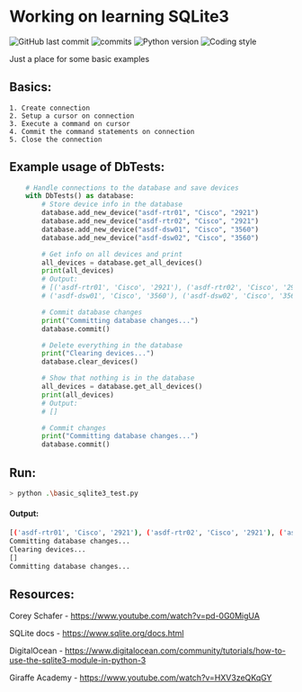 # Working on learning SQLite3

![GitHub last commit](https://img.shields.io/github/last-commit/davidtwynn/basic_sqlite3_test?style=plastic&color=success)
![commits](https://badgen.net/github/commits/davidtwynn/basic_sqlite3_test?icon=github&color=blue)
![Python version](https://img.shields.io/badge/python%20version-3.10-blue)
![Coding style](https://img.shields.io/badge/code%20style-black-000000.svg)

Just a place for some basic examples

## Basics:

    1. Create connection
    2. Setup a cursor on connection
    3. Execute a command on cursor
    4. Commit the command statements on connection
    5. Close the connection

## Example usage of DbTests:

```python
    # Handle connections to the database and save devices
    with DbTests() as database:
        # Store device info in the database
        database.add_new_device("asdf-rtr01", "Cisco", "2921")
        database.add_new_device("asdf-rtr02", "Cisco", "2921")
        database.add_new_device("asdf-dsw01", "Cisco", "3560")
        database.add_new_device("asdf-dsw02", "Cisco", "3560")

        # Get info on all devices and print
        all_devices = database.get_all_devices()
        print(all_devices)
        # Output:
        # [('asdf-rtr01', 'Cisco', '2921'), ('asdf-rtr02', 'Cisco', '2921'),
        # ('asdf-dsw01', 'Cisco', '3560'), ('asdf-dsw02', 'Cisco', '3560')]

        # Commit database changes
        print("Committing database changes...")
        database.commit()

        # Delete everything in the database
        print("Clearing devices...")
        database.clear_devices()

        # Show that nothing is in the database
        all_devices = database.get_all_devices()
        print(all_devices)
        # Output:
        # []

        # Commit changes
        print("Committing database changes...")
        database.commit()
```

## Run:

```bash
> python .\basic_sqlite3_test.py
```

#### Output:

```bash
[('asdf-rtr01', 'Cisco', '2921'), ('asdf-rtr02', 'Cisco', '2921'), ('asdf-dsw01', 'Cisco', '3560'), ('asdf-dsw02', 'Cisco', '3560')]
Committing database changes...
Clearing devices...
[]
Committing database changes...
```

## Resources:

Corey Schafer - https://www.youtube.com/watch?v=pd-0G0MigUA

SQLite docs - https://www.sqlite.org/docs.html

DigitalOcean - https://www.digitalocean.com/community/tutorials/how-to-use-the-sqlite3-module-in-python-3

Giraffe Academy - https://www.youtube.com/watch?v=HXV3zeQKqGY
